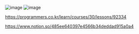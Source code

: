 ![image](https://user-images.githubusercontent.com/84365977/176463169-19679e74-deac-42ac-94b8-e786c31649a4.png)
![image](https://user-images.githubusercontent.com/84365977/176463227-4c2e06a8-af84-456a-8acc-66cd19b19f80.png)


https://programmers.co.kr/learn/courses/30/lessons/92334

https://www.notion.so/485ee640397e4566b34deddad915a0a4
